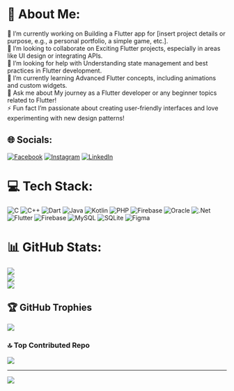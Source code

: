 # 💫 About Me:
🔭 I’m currently working on  Building a Flutter app for [insert project details or purpose, e.g., a personal portfolio, a simple game, etc.].<br>👯 I’m looking to collaborate on Exciting Flutter projects, especially in areas like UI design or integrating APIs.<br>🤝 I’m looking for help with  Understanding state management and best practices in Flutter development.<br>🌱 I’m currently learning Advanced Flutter concepts, including animations and custom widgets.<br>💬 Ask me about  My journey as a Flutter developer or any beginner topics related to Flutter!<br>⚡ Fun fact  I’m passionate about creating user-friendly interfaces and love experimenting with new design patterns!


## 🌐 Socials:
[![Facebook](https://img.shields.io/badge/Facebook-%231877F2.svg?logo=Facebook&logoColor=white)](https://www.facebook.com/profile.php?id=100079747635873&mibextid=ZbWKwL) [![Instagram](https://img.shields.io/badge/Instagram-%23E4405F.svg?logo=Instagram&logoColor=white)](https://instagram.com/the_kunalgangani) [![LinkedIn](https://img.shields.io/badge/LinkedIn-%230077B5.svg?logo=linkedin&logoColor=white)](https://www.linkedin.com/in/kunal-gangani-b1b69625a/) 

# 💻 Tech Stack:
![C](https://img.shields.io/badge/c-%2300599C.svg?style=for-the-badge&logo=c&logoColor=white) ![C++](https://img.shields.io/badge/c++-%2300599C.svg?style=for-the-badge&logo=c%2B%2B&logoColor=white) ![Dart](https://img.shields.io/badge/dart-%230175C2.svg?style=for-the-badge&logo=dart&logoColor=white) ![Java](https://img.shields.io/badge/java-%23ED8B00.svg?style=for-the-badge&logo=openjdk&logoColor=white) ![Kotlin](https://img.shields.io/badge/kotlin-%237F52FF.svg?style=for-the-badge&logo=kotlin&logoColor=white) ![PHP](https://img.shields.io/badge/php-%23777BB4.svg?style=for-the-badge&logo=php&logoColor=white) ![Firebase](https://img.shields.io/badge/firebase-%23039BE5.svg?style=for-the-badge&logo=firebase) ![Oracle](https://img.shields.io/badge/Oracle-F80000?style=for-the-badge&logo=oracle&logoColor=white) ![.Net](https://img.shields.io/badge/.NET-5C2D91?style=for-the-badge&logo=.net&logoColor=white) ![Flutter](https://img.shields.io/badge/Flutter-%2302569B.svg?style=for-the-badge&logo=Flutter&logoColor=white) ![Firebase](https://img.shields.io/badge/firebase-a08021?style=for-the-badge&logo=firebase&logoColor=ffcd34) ![MySQL](https://img.shields.io/badge/mysql-4479A1.svg?style=for-the-badge&logo=mysql&logoColor=white) ![SQLite](https://img.shields.io/badge/sqlite-%2307405e.svg?style=for-the-badge&logo=sqlite&logoColor=white) ![Figma](https://img.shields.io/badge/figma-%23F24E1E.svg?style=for-the-badge&logo=figma&logoColor=white)
# 📊 GitHub Stats:
![](https://github-readme-stats.vercel.app/api?username=kunal-gangani&theme=dark&hide_border=false&include_all_commits=false&count_private=false)<br/>
![](https://github-readme-streak-stats.herokuapp.com/?user=kunal-gangani&theme=dark&hide_border=false)<br/>
![](https://github-readme-stats.vercel.app/api/top-langs/?username=kunal-gangani&theme=dark&hide_border=false&include_all_commits=false&count_private=false&layout=compact)

## 🏆 GitHub Trophies
![](https://github-profile-trophy.vercel.app/?username=kunal-gangani&theme=radical&no-frame=false&no-bg=false&margin-w=4)

### 🔝 Top Contributed Repo
![](https://github-contributor-stats.vercel.app/api?username=kunal-gangani&limit=5&theme=dark&combine_all_yearly_contributions=true)

---
[![](https://visitcount.itsvg.in/api?id=kunal-gangani&icon=0&color=0)](https://visitcount.itsvg.in)

<!-- Proudly created with GPRM ( https://gprm.itsvg.in ) -->
